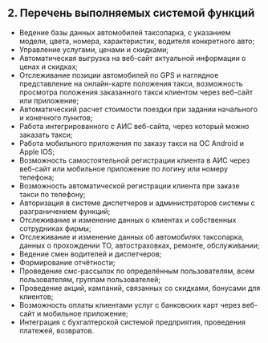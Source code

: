 ## 2. Перечень выполняемых системой функций

- Ведение базы данных автомобилей таксопарка, с указанием модели, цвета, номера, характеристик, водителя конкретного авто;
- Управление услугами, ценами и скидками;
- Автоматическая выгрузка на веб-сайт актуальной информации о ценах и скидках;
- Отслеживание позиции автомобилей по GPS и наглядное представление на онлайн-карте положения такси, возможность просмотра положения заказанного такси клиентом через веб-сайт или приложение;
- Автоматический расчет стоимости поездки при задании начального и конечного пунктов;
- Работа интегрированного с АИС веб-сайта, через который можно заказать такси;
- Работа мобильного приложения по заказу такси на ОС Android и Apple IOS;
- Возможность самостоятельной регистрации клиента в АИС через веб-сайт или мобильное приложение по логину или номеру телефона;
- Возможность автоматической регистрации клиента при заказе такси по телефону;
- Авторизация в системе диспетчеров и администраторов системы с разграничением функций;
- Отслеживание и изменение данных о клиентах и собственных сотрудниках фирмы;
- Отслеживание и изменение данных об автомобилях таксопарка, данных о прохождении ТО, автостраховках, ремонте, обслуживании;
- Ведение смен водителей и диспетчеров;
- Формирование отчётности;
- Проведение смс-рассылок по определённым пользователям, всем пользователям, группам пользователей;
- Проведение акций, кампаний, связанных со скидками, бонусами для клиентов;
- Возможность оплаты клиентами услуг с банковских карт через веб-сайт и мобильное приложение;
- Интеграция с бухгалтерской системой предприятия, проведения платежей, возвратов.
